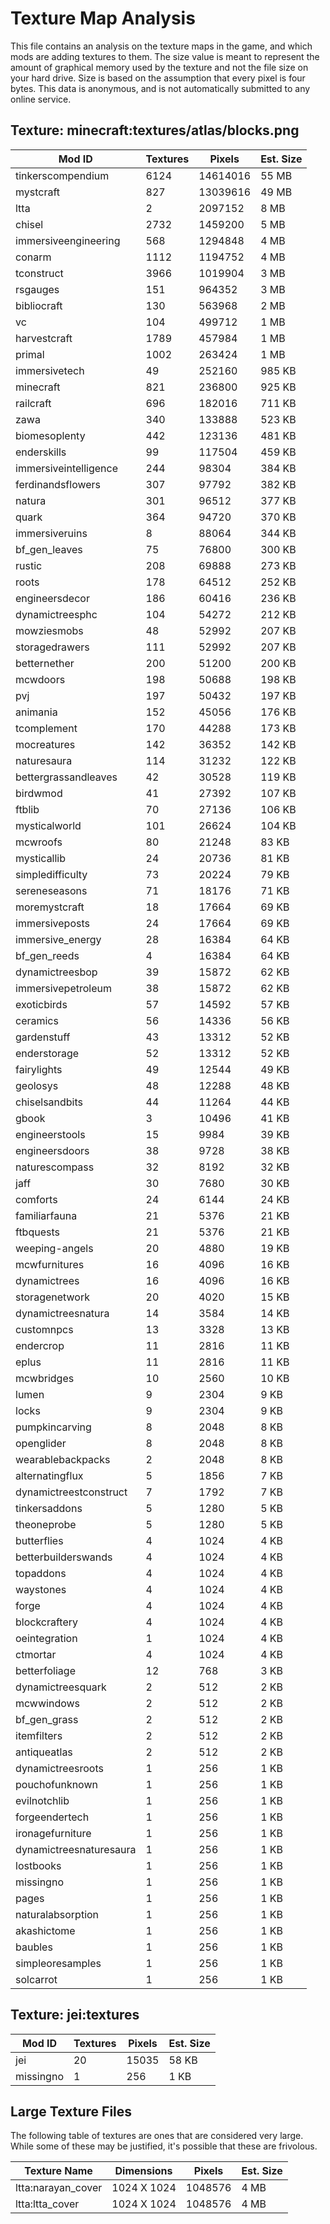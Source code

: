 # Texture Map Analysis

This file contains an analysis on the texture maps in the game, and which mods
are adding textures to them. The size value is meant to represent the amount of
graphical memory used by the texture and not the file size on your hard drive.
Size is based on the assumption that every pixel is four bytes. This data is
anonymous, and is not automatically submitted to any online service.


## Texture: minecraft:textures/atlas/blocks.png
| Mod ID                  | Textures | Pixels   | Est. Size |
|-------------------------|----------|----------|-----------|
| tinkerscompendium       | 6124     | 14614016 | 55 MB     |
| mystcraft               | 827      | 13039616 | 49 MB     |
| ltta                    | 2        | 2097152  | 8 MB      |
| chisel                  | 2732     | 1459200  | 5 MB      |
| immersiveengineering    | 568      | 1294848  | 4 MB      |
| conarm                  | 1112     | 1194752  | 4 MB      |
| tconstruct              | 3966     | 1019904  | 3 MB      |
| rsgauges                | 151      | 964352   | 3 MB      |
| bibliocraft             | 130      | 563968   | 2 MB      |
| vc                      | 104      | 499712   | 1 MB      |
| harvestcraft            | 1789     | 457984   | 1 MB      |
| primal                  | 1002     | 263424   | 1 MB      |
| immersivetech           | 49       | 252160   | 985 KB    |
| minecraft               | 821      | 236800   | 925 KB    |
| railcraft               | 696      | 182016   | 711 KB    |
| zawa                    | 340      | 133888   | 523 KB    |
| biomesoplenty           | 442      | 123136   | 481 KB    |
| enderskills             | 99       | 117504   | 459 KB    |
| immersiveintelligence   | 244      | 98304    | 384 KB    |
| ferdinandsflowers       | 307      | 97792    | 382 KB    |
| natura                  | 301      | 96512    | 377 KB    |
| quark                   | 364      | 94720    | 370 KB    |
| immersiveruins          | 8        | 88064    | 344 KB    |
| bf_gen_leaves           | 75       | 76800    | 300 KB    |
| rustic                  | 208      | 69888    | 273 KB    |
| roots                   | 178      | 64512    | 252 KB    |
| engineersdecor          | 186      | 60416    | 236 KB    |
| dynamictreesphc         | 104      | 54272    | 212 KB    |
| mowziesmobs             | 48       | 52992    | 207 KB    |
| storagedrawers          | 111      | 52992    | 207 KB    |
| betternether            | 200      | 51200    | 200 KB    |
| mcwdoors                | 198      | 50688    | 198 KB    |
| pvj                     | 197      | 50432    | 197 KB    |
| animania                | 152      | 45056    | 176 KB    |
| tcomplement             | 170      | 44288    | 173 KB    |
| mocreatures             | 142      | 36352    | 142 KB    |
| naturesaura             | 114      | 31232    | 122 KB    |
| bettergrassandleaves    | 42       | 30528    | 119 KB    |
| birdwmod                | 41       | 27392    | 107 KB    |
| ftblib                  | 70       | 27136    | 106 KB    |
| mysticalworld           | 101      | 26624    | 104 KB    |
| mcwroofs                | 80       | 21248    | 83 KB     |
| mysticallib             | 24       | 20736    | 81 KB     |
| simpledifficulty        | 73       | 20224    | 79 KB     |
| sereneseasons           | 71       | 18176    | 71 KB     |
| moremystcraft           | 18       | 17664    | 69 KB     |
| immersiveposts          | 24       | 17664    | 69 KB     |
| immersive_energy        | 28       | 16384    | 64 KB     |
| bf_gen_reeds            | 4        | 16384    | 64 KB     |
| dynamictreesbop         | 39       | 15872    | 62 KB     |
| immersivepetroleum      | 38       | 15872    | 62 KB     |
| exoticbirds             | 57       | 14592    | 57 KB     |
| ceramics                | 56       | 14336    | 56 KB     |
| gardenstuff             | 43       | 13312    | 52 KB     |
| enderstorage            | 52       | 13312    | 52 KB     |
| fairylights             | 49       | 12544    | 49 KB     |
| geolosys                | 48       | 12288    | 48 KB     |
| chiselsandbits          | 44       | 11264    | 44 KB     |
| gbook                   | 3        | 10496    | 41 KB     |
| engineerstools          | 15       | 9984     | 39 KB     |
| engineersdoors          | 38       | 9728     | 38 KB     |
| naturescompass          | 32       | 8192     | 32 KB     |
| jaff                    | 30       | 7680     | 30 KB     |
| comforts                | 24       | 6144     | 24 KB     |
| familiarfauna           | 21       | 5376     | 21 KB     |
| ftbquests               | 21       | 5376     | 21 KB     |
| weeping-angels          | 20       | 4880     | 19 KB     |
| mcwfurnitures           | 16       | 4096     | 16 KB     |
| dynamictrees            | 16       | 4096     | 16 KB     |
| storagenetwork          | 20       | 4020     | 15 KB     |
| dynamictreesnatura      | 14       | 3584     | 14 KB     |
| customnpcs              | 13       | 3328     | 13 KB     |
| endercrop               | 11       | 2816     | 11 KB     |
| eplus                   | 11       | 2816     | 11 KB     |
| mcwbridges              | 10       | 2560     | 10 KB     |
| lumen                   | 9        | 2304     | 9 KB      |
| locks                   | 9        | 2304     | 9 KB      |
| pumpkincarving          | 8        | 2048     | 8 KB      |
| openglider              | 8        | 2048     | 8 KB      |
| wearablebackpacks       | 2        | 2048     | 8 KB      |
| alternatingflux         | 5        | 1856     | 7 KB      |
| dynamictreestconstruct  | 7        | 1792     | 7 KB      |
| tinkersaddons           | 5        | 1280     | 5 KB      |
| theoneprobe             | 5        | 1280     | 5 KB      |
| butterflies             | 4        | 1024     | 4 KB      |
| betterbuilderswands     | 4        | 1024     | 4 KB      |
| topaddons               | 4        | 1024     | 4 KB      |
| waystones               | 4        | 1024     | 4 KB      |
| forge                   | 4        | 1024     | 4 KB      |
| blockcraftery           | 4        | 1024     | 4 KB      |
| oeintegration           | 1        | 1024     | 4 KB      |
| ctmortar                | 4        | 1024     | 4 KB      |
| betterfoliage           | 12       | 768      | 3 KB      |
| dynamictreesquark       | 2        | 512      | 2 KB      |
| mcwwindows              | 2        | 512      | 2 KB      |
| bf_gen_grass            | 2        | 512      | 2 KB      |
| itemfilters             | 2        | 512      | 2 KB      |
| antiqueatlas            | 2        | 512      | 2 KB      |
| dynamictreesroots       | 1        | 256      | 1 KB      |
| pouchofunknown          | 1        | 256      | 1 KB      |
| evilnotchlib            | 1        | 256      | 1 KB      |
| forgeendertech          | 1        | 256      | 1 KB      |
| ironagefurniture        | 1        | 256      | 1 KB      |
| dynamictreesnaturesaura | 1        | 256      | 1 KB      |
| lostbooks               | 1        | 256      | 1 KB      |
| missingno               | 1        | 256      | 1 KB      |
| pages                   | 1        | 256      | 1 KB      |
| naturalabsorption       | 1        | 256      | 1 KB      |
| akashictome             | 1        | 256      | 1 KB      |
| baubles                 | 1        | 256      | 1 KB      |
| simpleoresamples        | 1        | 256      | 1 KB      |
| solcarrot               | 1        | 256      | 1 KB      |

## Texture: jei:textures
| Mod ID    | Textures | Pixels | Est. Size |
|-----------|----------|--------|-----------|
| jei       | 20       | 15035  | 58 KB     |
| missingno | 1        | 256    | 1 KB      |
## Large Texture Files

The following table of textures are ones that are considered very large. While
some of these may be justified, it's possible that these are frivolous.

| Texture Name       | Dimensions  | Pixels  | Est. Size |
|--------------------|-------------|---------|-----------|
| ltta:narayan_cover | 1024 X 1024 | 1048576 | 4 MB      |
| ltta:ltta_cover    | 1024 X 1024 | 1048576 | 4 MB      |
